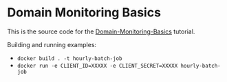 # Domain Monitoring Basics

This is the source code for the [Domain-Monitoring-Basics](https://villain.network/about/tutorials/domain-monitoring-basics) tutorial.

Building and running examples:
- `docker build . -t hourly-batch-job`
- `docker run -e CLIENT_ID=XXXXX -e CLIENT_SECRET=XXXXX hourly-batch-job`